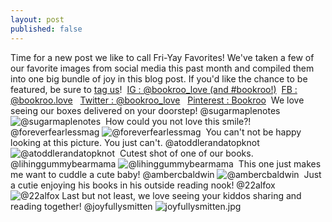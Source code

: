 ```yaml
---
layout: post
published: false
---
```

Time for a new post we like to call Fri-Yay Favorites! We've taken a few of our favorite images from social media this past month and compiled them into one big bundle of joy in this blog post. If you'd like the chance to be featured, be sure to [tag us](https://www.bookroo.com "Bookroo")!
​
[IG : @bookroo_love (and #bookroo!)](https://www.instagram.com/bookroo_love/ "Bookroo's Instagram")
​
​
[FB : @bookroo.love](https://www.facebook.com/bookroo.love "Bookroo's Facebook")
​
​
[Twitter : @bookroo_love](https://twitter.com/bookroo_love "Bookroo's Twitter")
​
​
[Pinterest : Bookroo](https://www.pinterest.com/bookroo/ "Bookroo's Pinterest")
​
We love seeing our boxes delivered on your doorstep! @sugarmaplenotes 
![@sugarmaplenotes]({{site.baseurl}}/assets/img/posts/@sugarmaplenotes.jpg)
​
How could you not love this smile?! @foreverfearlessmag
![@foreverfearlessmag]({{site.baseurl}}/assets/img/posts/@foreverfearlessmag.jpg)
​
You can't not be happy looking at this picture. You just can't. @atoddlerandatopknot
![@atoddlerandatopknot]({{site.baseurl}}/assets/img/posts/atoddlerandatopknot.jpg)
​
Cutest shot of one of our books. @lihinggummybearmama
![@lihinggummybearmama]({{site.baseurl}}/assets/img/posts/@lihinggummybearmama.jpg)
​
This one just makes me want to cuddle a cute baby! @ambercbaldwin
![@ambercbaldwin]({{site.baseurl}}/assets/img/posts/@ambercbaldwin.jpg)
​
Just a cutie enjoying his books in his outside reading nook! @22alfox
![@22alfox]({{site.baseurl}}/assets/img/posts/@22alfox.jpg)
​
Last but not least, we love seeing your kiddos sharing and reading together! @joyfullysmitten
![joyfullysmitten.jpg]({{site.baseurl}}/assets/img/posts/joyfullysmitten.jpg)
​
